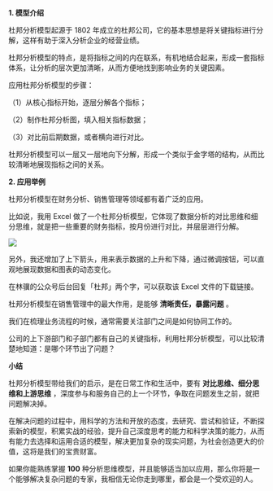 **1\. 模型介绍**

杜邦分析模型起源于 1802 年成立的杜邦公司，它的基本思想是将关键指标进行分解，这样有助于深入分析企业的经营业绩。

杜邦分析模型的特点，是将指标之间的内在联系，有机地结合起来，形成一套指标体系，让分析的层次更加清晰，从而方便地找到影响业务的关键因素。

应用杜邦分析模型的步骤：

（1）从核心指标开始，逐层分解各个指标；

（2）制作杜邦分析图，填入相关指标数据；

（3）对比前后期数据，或者横向进行对比。

杜邦分析模型可以一层又一层地向下分解，形成一个类似于金字塔的结构，从而比较清晰地展现指标之间的关系。

**2\. 应用举例**

杜邦分析模型在财务分析、销售管理等领域都有着广泛的应用。

比如说，我用 Excel 做了一个杜邦分析模型，它体现了数据分析的对比思维和细分思维，就是把一些重要的财务指标，按月份进行对比，并层层进行分解。

![](https://mmbiz.qpic.cn/mmbiz_jpg/giaycic3UNwo3eQzjbH0JHQxia8ZAGRyKuSkRb4ia0tIPEJTGY3rEBFibI0UgFU1NuuVwP9xyfhxT2Zq32OiapytJoWg/640?wx_fmt=jpeg)

另外，我还增加了上下箭头，用来表示数据的上升和下降，通过微调按钮，可以直观地展现数据和图表的动态变化。

在林骥的公众号后台回复「杜邦」两个字，可以获取该 Excel 文件的下载链接。

杜邦分析模型在销售管理中的最大作用，是能够 **清晰责任，暴露问题** 。

我们在梳理业务流程的时候，通常需要关注部门之间是如何协同工作的。

公司的上下游部门和子部门都有自己的关键指标，利用杜邦分析模型，可以比较清楚地知道：是哪个环节出了问题？

**小结**

杜邦分析模型带给我们的启示，是在日常工作和生活中，要有 **对比思维、细分思维和上游思维**
，深度参与和服务自己的上一个环节，争取在问题发生之前，就把问题解决掉。

在解决问题的过程中，用科学的方法和开放的态度，去研究、尝试和验证，不断探索新的模型，积累实战的经验，提升自己深度思考的能力和科学决策的能力，从而有能力去选择和运用合适的模型，解决更加复杂的现实问题，为社会创造更大的价值，这将是我们的宝贵财富。

如果你能熟练掌握 **100** 种分析思维模型，并且能够适当加以应用，那么你将是一个能够解决复杂问题的专家，我相信无论你走到哪里，都会是一个受欢迎的人。